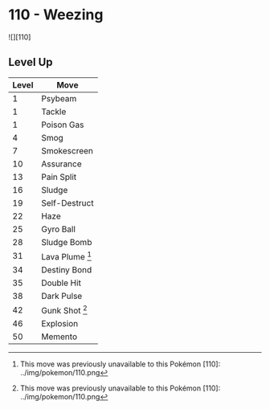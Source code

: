# 110 - Weezing
![][110]

## Level Up

Level | Move
---   | ---
  1   | Psybeam
  1   | Tackle
  1   | Poison Gas
  4   | Smog
  7   | Smokescreen
 10   | Assurance
 13   | Pain Split
 16   | Sludge
 19   | Self-Destruct
 22   | Haze
 25   | Gyro Ball
 28   | Sludge Bomb
 31   | Lava Plume [^1]
 34   | Destiny Bond
 35   | Double Hit
 38   | Dark Pulse
 42   | Gunk Shot [^1]
 46   | Explosion
 50   | Memento

[^1]: This move was previously unavailable to this Pokémon
[110]: ../img/pokemon/110.png
